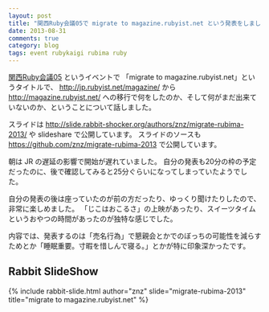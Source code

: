 ```yaml
---
layout: post
title: "関西Ruby会議05で migrate to magazine.rubyist.net という発表をしました"
date: 2013-08-31
comments: true
category: blog
tags: event rubykaigi rubima ruby
---
```

[関西Ruby会議05](http://regional.rubykaigi.org/kansai05) というイベントで
「migrate to magazine.rubyist.net」というタイトルで、
<http://jp.rubyist.net/magazine/> から <http://magazine.rubyist.net/> への移行で何をしたのか、そして何がまだ出来ていないのか、ということについて話しました。

<!--more-->

スライドは <http://slide.rabbit-shocker.org/authors/znz/migrate-rubima-2013/> や slideshare で公開しています。
スライドのソースも <https://github.com/znz/migrate-rubima-2013> で公開しています。

朝は JR の遅延の影響で開始が遅れていました。
自分の発表も20分の枠の予定だったのに、後で確認してみると25分ぐらいになってしまっていたようでした。

自分の発表の後は座っていたのが前の方だったり、ゆっくり聞けたりしたので、非常に楽しめました。
「じこはおこるさ」の上映があったり、スイーツタイムというおやつの時間があったのが独特な感じでした。

内容では、発表するのは「売名行為」で懇親会とかでのぼっちの可能性を減らすためとか「睡眠重要。寸暇を惜しんで寝る。」とかが特に印象深かったです。

## Rabbit SlideShow

{% include rabbit-slide.html author="znz" slide="migrate-rubima-2013" title="migrate to magazine.rubyist.net" %}
